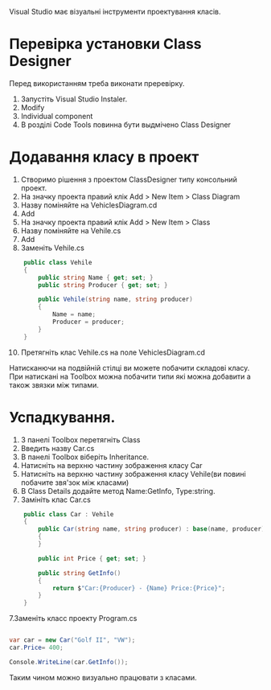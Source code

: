 Visual Studio має візуальні інструменти проектування класів.

# Перевірка установки Class Designer

Перед використанням треба виконати преревірку. 

1. Запустіть Visual Studio Instaler.
2. Modify
3. Individual component
4. В розділі Code Tools повинна бути выдмічено Class Designer

# Додавання класу в проект

1. Створимо рішення з проектом ClassDesigner типу консольний проект.
2. На значку проекта правий клік Add > New Item > Class Diagram 
3. Назву поміняйте на VehiclesDiagram.cd 
5. Add 
6. На значку проекта правий клік Add > New Item > Class 
7. Назву поміняйте на Vehile.cs
8. Add
9. Заменіть Vehile.cs
```cs
    public class Vehile
    {
        public string Name { get; set; }
        public string Producer { get; set; }

        public Vehile(string name, string producer)
        {
            Name = name;
            Producer = producer;
        }
    }
```
10. Претягніть клас Vehile.cs на поле VehiclesDiagram.cd 

Натисканючи на подвійній стілці ви можете побачити складові класу.
При натискані на Toolbox можна побачити типи які можна добавити а також звязки між типами.

# Успадкування.

1. З панелі Toolbox перетягніть Class
2. Введить назву Car.cs
3. В панелі Toolbox віберіть Inheritance.
4. Натисніть на верхню частину зображення класу Car
5. Натисніть на верхню частину зображення класу Vehile(ви повині побачите звя'зок між класами)
7. В Class Details додайте метод Name:GetInfo, Type:string. 
6. Замініть клас Car.cs
```cs
    public class Car : Vehile
    {
        public Car(string name, string producer) : base(name, producer)
        {
        }

        public int Price { get; set; }

        public string GetInfo()
        {
            return $"Car:{Producer} - {Name} Price:{Price}";
        }
    }
```
7.Заменіть класс проекту Program.cs
```cs

var car = new Car("Golf II", "VW");
car.Price= 400;

Console.WriteLine(car.GetInfo());

```

Таким чином можно визуально працювати з класами.
